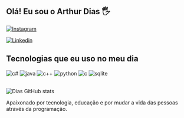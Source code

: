 ## Olá! Eu sou o Arthur Dias 🖐️

[![Instagram](https://img.shields.io/badge/Instagram-E4405F?style=for-the-badge&logo=instagram&logoColor=white)](https://instagram.com/tzndias)

[![Linkedin](https://img.shields.io/badge/LinkedIn-0077B5?style=for-the-badge&logo=linkedin&logoColor=white)](linkedin.com/in/arthur-henrique-neves-dias/)

## Tecnologias que eu uso no meu dia

<div style="display: inline_block">
  <img align="center" alt="c#" src="https://img.shields.io/badge/C%23-239120?style=for-the-badge&logo=c-sharp&logoColor=white" />
  <img align="center" alt="java" src="https://img.shields.io/badge/Java-ED8B00?style=for-the-badge&logo=openjdk&logoColor=white" />
  <img align="center" alt="c++" src="https://img.shields.io/badge/C%2B%2B-00599C?style=for-the-badge&logo=c%2B%2B&logoColor=white" />
  <img align="center" alt="python" src="https://img.shields.io/badge/Python-3776AB?style=for-the-badge&logo=python&logoColor=white" />
  <img align="center" alt="c" src="https://img.shields.io/badge/C-00599C?style=for-the-badge&logo=c&logoColor=white" />
  <img align="center" alt="sqlite" src="https://img.shields.io/badge/SQLite-07405E?style=for-the-badge&logo=sqlite&logoColor=white" />
</div><br/>


![Dias GitHub stats](https://github-readme-stats.vercel.app/api?username=Arthu133&show_icons=true&theme=radical)

Apaixonado por tecnologia, educação e por mudar a vida das pessoas através da programação.


